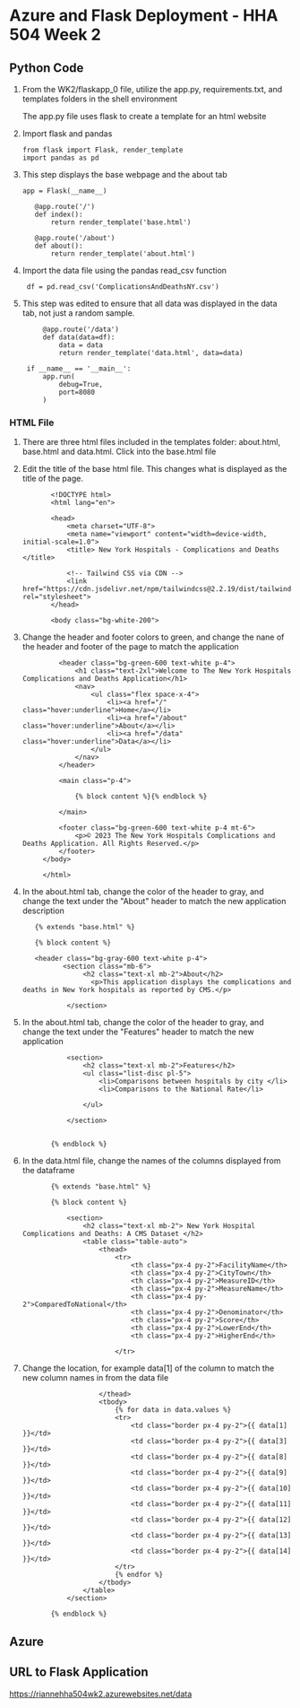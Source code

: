 # Azure and Flask Deployment - HHA 504 Week 2

## Python Code
1. From the WK2/flaskapp_0 file, utilize the app.py, requirements.txt, and templates folders in the shell environment

   The app.py file uses flask to create a template for an html website
2. Import flask and pandas


       from flask import Flask, render_template
       import pandas as pd

3. This step displays the base webpage and the about tab

       app = Flask(__name__)

          @app.route('/')
          def index():
              return render_template('base.html')

          @app.route('/about')
          def about():
              return render_template('about.html')

4. Import the data file using the pandas read_csv function

        df = pd.read_csv('ComplicationsAndDeathsNY.csv')

5. This step was edited to ensure that all data was displayed in the data tab, not just a random sample.
       
            @app.route('/data')
            def data(data=df):
                data = data
                return render_template('data.html', data=data)

        if __name__ == '__main__':
            app.run(
                debug=True,
                port=8080
            )


### HTML File
1. There are three html files included in the templates folder: about.html, base.html and data.html. Click into the base.html file
2. Edit the title of the base html file. This changes what is displayed as the title of the page.

              <!DOCTYPE html>
              <html lang="en">

              <head>
                  <meta charset="UTF-8">
                  <meta name="viewport" content="width=device-width, initial-scale=1.0">
                  <title> New York Hospitals - Complications and Deaths </title>
    
                  <!-- Tailwind CSS via CDN -->
                  <link href="https://cdn.jsdelivr.net/npm/tailwindcss@2.2.19/dist/tailwind.min.css" rel="stylesheet">
              </head>

              <body class="bg-white-200">


  3. Change the header and footer colors to green, and change the nane of the header and footer of the page to match the application

                  <header class="bg-green-600 text-white p-4">
                      <h1 class="text-2xl">Welcome to The New York Hospitals Complications and Deaths Application</h1>
                      <nav>
                          <ul class="flex space-x-4">
                              <li><a href="/" class="hover:underline">Home</a></li>
                              <li><a href="/about" class="hover:underline">About</a></li>
                              <li><a href="/data" class="hover:underline">Data</a></li>
                          </ul>
                      </nav>
                  </header>

                  <main class="p-4">

                      {% block content %}{% endblock %}

                  </main>

                  <footer class="bg-green-600 text-white p-4 mt-6">
                      <p>© 2023 The New York Hospitals Complications and Deaths Application. All Rights Reserved.</p>
                  </footer>
              </body>

              </html>


4. In the about.html tab, change the color of the header to gray, and change the text under the "About" header to match the new application description

          {% extends "base.html" %} 

          {% block content %}

          <header class="bg-gray-600 text-white p-4">
                 <section class="mb-6">
                      <h2 class="text-xl mb-2">About</h2>
                        <p>This application displays the complications and deaths in New York hospitals as reported by CMS.</p>
    
                  </section>


5. In the about.html tab, change the color of the header to gray, and change the text under the "Features" header to match the new application

                  <section>
                      <h2 class="text-xl mb-2">Features</h2>
                      <ul class="list-disc pl-5">
                          <li>Comparisons between hospitals by city </li>
                          <li>Comparisons to the National Rate</li>

                      </ul>
   
                  </section>
       

              {% endblock %}

6. In the data.html file, change the names of the columns displayed from the dataframe

              {% extends "base.html" %} 

              {% block content %}

                  <section>
                      <h2 class="text-xl mb-2"> New York Hospital Complications and Deaths: A CMS Dataset </h2>
                      <table class="table-auto">
                          <thead>
                              <tr>
                                  <th class="px-4 py-2">FacilityName</th>
                                  <th class="px-4 py-2">CityTown</th>
                                  <th class="px-4 py-2">MeasureID</th>
                                  <th class="px-4 py-2">MeasureName</th>
                                  <th class="px-4 py-2">ComparedToNational</th>
                                  <th class="px-4 py-2">Denominator</th>
                                  <th class="px-4 py-2">Score</th>
                                  <th class="px-4 py-2">LowerEnd</th>
                                  <th class="px-4 py-2">HigherEnd</th>

                              </tr>

7. Change the location, for example data[1] of the column to match the new column names in from the data file
                
                          </thead>
                          <tbody>
                              {% for data in data.values %}
                              <tr>
                                  <td class="border px-4 py-2">{{ data[1] }}</td>
                                  <td class="border px-4 py-2">{{ data[3] }}</td>
                                  <td class="border px-4 py-2">{{ data[8] }}</td>
                                  <td class="border px-4 py-2">{{ data[9] }}</td>
                                  <td class="border px-4 py-2">{{ data[10] }}</td>
                                  <td class="border px-4 py-2">{{ data[11] }}</td>
                                  <td class="border px-4 py-2">{{ data[12] }}</td>
                                  <td class="border px-4 py-2">{{ data[13] }}</td>
                                  <td class="border px-4 py-2">{{ data[14] }}</td>
                              </tr>
                              {% endfor %}
                          </tbody>
                      </table>
                  </section>

              {% endblock %}
   


## Azure

## URL to Flask Application
https://riannehha504wk2.azurewebsites.net/data
